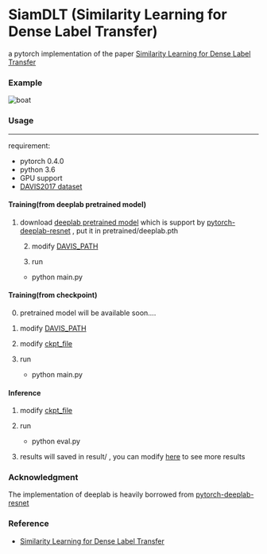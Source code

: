 # SiamDLT (Similarity Learning for Dense Label Transfer)
a pytorch implementation of the paper [Similarity Learning for Dense Label Transfer](https://davischallenge.org/challenge2018/papers/DAVIS-Interactive-Challenge-2nd-Team.pdf)



### Example

![boat](result/demo.gif)



### Usage

---

requirement:

* pytorch 0.4.0
* python 3.6
* GPU support
* [DAVIS2017 dataset](https://davischallenge.org/davis2017/code.html) 



#### Training(from deeplab pretrained model) 

 1. download [deeplab pretrained model](https://drive.google.com/uc?id=1Vi9mFuXk03GBbSV_3smjFA8S5-t3xj1h&export=download) which is support by [pytorch-deeplab-resnet](https://github.com/isht7/pytorch-deeplab-resnet) , put it in pretrained/deeplab.pth

	2. modify [DAVIS_PATH](https://github.com/mayorx/SiamDLT/blob/6c6e82a213899e566487bf56909ec34b262cf1ae/dataset.py#L8)

	3. run 

    * python main.py

    

#### Training(from checkpoint)

0. pretrained model will be available soon....

1. modify  [DAVIS_PATH](https://github.com/mayorx/SiamDLT/blob/6c6e82a213899e566487bf56909ec34b262cf1ae/dataset.py#L8)

2. modify [ckpt_file](https://github.com/mayorx/SiamDLT/blob/master/main.py#L21)

3. run

   * python main.py

   

#### Inference

1. modify [ckpt_file](https://github.com/mayorx/SiamDLT/blob/master/eval.py#L12)

2. run

   * python eval.py

3. results will saved in result/ , you can modify [here](https://github.com/mayorx/SiamDLT/blob/master/utils.py#L54) to see more results

   

### Acknowledgment

The implementation of deeplab is heavily borrowed from [pytorch-deeplab-resnet](https://github.com/isht7/pytorch-deeplab-resnet)



### Reference

* [Similarity Learning for Dense Label Transfer](https://davischallenge.org/challenge2018/papers/DAVIS-Interactive-Challenge-2nd-Team.pdf)

  